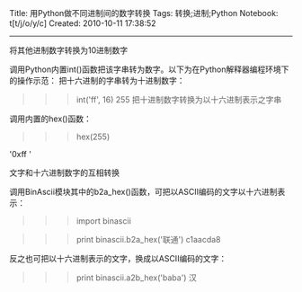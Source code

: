 Title: 用Python做不同进制间的数字转换
Tags: 转换;进制;Python
Notebook: t[t/j/o/y/c]
Created: 2010-10-11 17:38:52

------

将其他进制数字转换为10进制数字 
 
 调用Python内置int()函数把该字串转为数字。以下为在Python解释器编程环境下的操作示范： 
把十六进制的字串转为十进制数字： 
>>> int('ff', 16) 
255 
 把十进制数字转换为以十六进制表示之字串 
 
调用内置的hex()函数：


>>> hex(255)


'0xff '

 
 文字和十六进制数字的互相转换 
 
 
调用BinAscii模块其中的b2a_hex()函数，可把以ASCII编码的文字以十六进制表示：


>>> import binascii


>>> print binascii.b2a_hex('联通') 
c1aacda8


反之也可把以十六进制表示的文字，换成以ASCII编码的文字：


>>> print binascii.a2b_hex('baba') 
汉